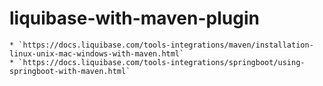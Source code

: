 # liquibase-with-maven-plugin

    * `https://docs.liquibase.com/tools-integrations/maven/installation-linux-unix-mac-windows-with-maven.html`
    * `https://docs.liquibase.com/tools-integrations/springboot/using-springboot-with-maven.html`
